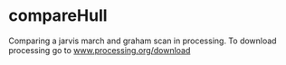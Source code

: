 # compareHull
Comparing a jarvis march and graham scan in processing.
To download processing go to www.processing.org/download
